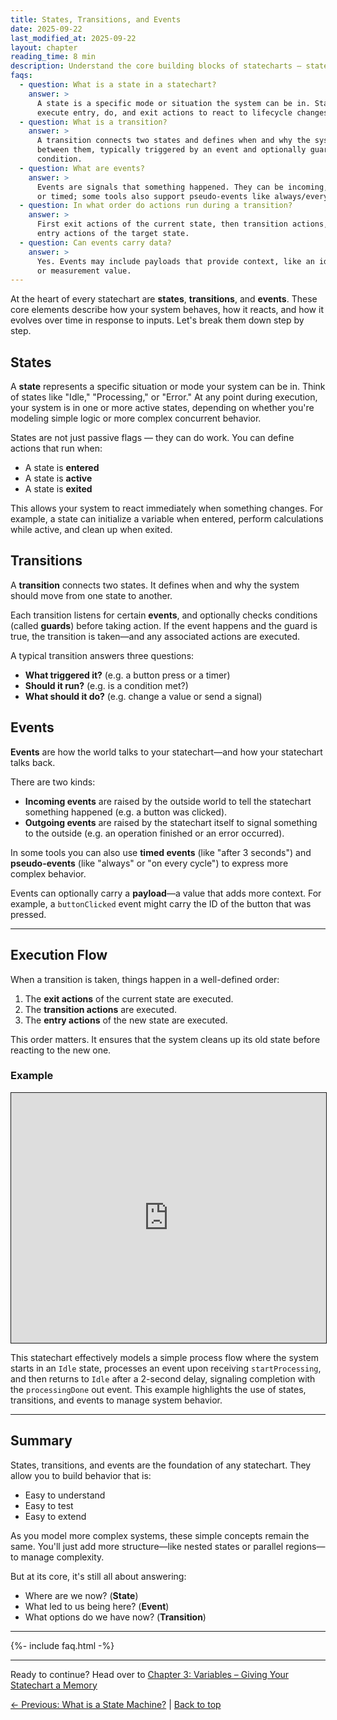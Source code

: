 ```yaml
---
title: States, Transitions, and Events
date: 2025-09-22
last_modified_at: 2025-09-22
layout: chapter
reading_time: 8 min
description: Understand the core building blocks of statecharts — states, transitions, and events — and how they define behavior and flow.
faqs:
  - question: What is a state in a statechart?
    answer: >
      A state is a specific mode or situation the system can be in. States can
      execute entry, do, and exit actions to react to lifecycle changes.
  - question: What is a transition?
    answer: >
      A transition connects two states and defines when and why the system moves
      between them, typically triggered by an event and optionally guarded by a
      condition.
  - question: What are events?
    answer: >
      Events are signals that something happened. They can be incoming, outgoing,
      or timed; some tools also support pseudo-events like always/every cycle.
  - question: In what order do actions run during a transition?
    answer: >
      First exit actions of the current state, then transition actions, then
      entry actions of the target state.
  - question: Can events carry data?
    answer: >
      Yes. Events may include payloads that provide context, like an identifier
      or measurement value.
---
```


At the heart of every statechart are **states**, **transitions**, and **events**. These core elements describe how your system behaves, how it reacts, and how it evolves over time in response to inputs. Let's break them down step by step.

## States

A **state** represents a specific situation or mode your system can be in. Think of states like "Idle," "Processing," or "Error." At any point during execution, your system is in one or more active states, depending on whether you're modeling simple logic or more complex concurrent behavior.

States are not just passive flags — they can do work. You can define actions that run when:
- A state is **entered**
- A state is **active**
- A state is **exited**

This allows your system to react immediately when something changes. For example, a state can initialize a variable when entered, perform calculations while active, and clean up when exited.

## Transitions

A **transition** connects two states. It defines when and why the system should move from one state to another.

Each transition listens for certain **events**, and optionally checks conditions (called **guards**) before taking action. If the event happens and the guard is true, the transition is taken—and any associated actions are executed.

A typical transition answers three questions:
- **What triggered it?** (e.g. a button press or a timer)
- **Should it run?** (e.g. is a condition met?)
- **What should it do?** (e.g. change a value or send a signal)

## Events

**Events** are how the world talks to your statechart—and how your statechart talks back.

There are two kinds:
- **Incoming events** are raised by the outside world to tell the statechart something happened (e.g. a button was clicked).
- **Outgoing events** are raised by the statechart itself to signal something to the outside (e.g. an operation finished or an error occurred).

In some tools you can also use **timed events** (like "after 3 seconds") and **pseudo-events** (like "always" or "on every cycle") to express more complex behavior.

Events can optionally carry a **payload**—a value that adds more context. For example, a `buttonClicked` event might carry the ID of the button that was pressed.

---

## Execution Flow

When a transition is taken, things happen in a well-defined order:

1. The **exit actions** of the current state are executed.
2. The **transition actions** are executed.
3. The **entry actions** of the new state are executed.

This order matters. It ensures that the system cleans up its old state before reacting to the new one.

### Example


 <iframe src="https://play.itemis.io?model=b7eae1ae-c866-4b1a-91cc-d07d925236b3" width="100%" height="400px" style="border: 1px solid" allowfullscreen></iframe>

This statechart effectively models a simple process flow where the system starts in an `Idle` state, processes an event upon receiving `startProcessing`, and then returns to `Idle` after a 2-second delay, signaling completion with the `processingDone` out event. This example highlights the use of states, transitions, and events to manage system behavior.

---

## Summary

States, transitions, and events are the foundation of any statechart. They allow you to build behavior that is:
- Easy to understand
- Easy to test
- Easy to extend

As you model more complex systems, these simple concepts remain the same. You'll just add more structure—like nested states or parallel regions—to manage complexity.

But at its core, it's still all about answering:
- Where are we now? (**State**)
- What led to us being here? (**Event**)
- What options do we have now? (**Transition**)

---

{%- include faq.html -%}

---


Ready to continue? Head over to [Chapter 3: Variables – Giving Your Statechart a Memory](03-variables.md)

[← Previous: What is a State Machine?](01-what-is-a-state-machine.md) | [Back to top](#top)